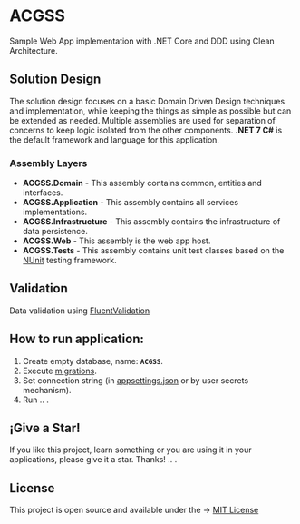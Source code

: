 # ACGSS
Sample Web App implementation with .NET Core and DDD using Clean Architecture.

## Solution Design
The solution design focuses on a basic Domain Driven Design techniques and implementation, while keeping the things as simple as possible but can be extended as needed. Multiple assemblies are used for separation of concerns to keep logic isolated from the other components. **.NET 7 C#** is the default framework and language for this application.

### Assembly Layers
-   **ACGSS.Domain**  - This assembly contains common, entities and interfaces.
-   **ACGSS.Application**  - This assembly contains all services implementations.
-   **ACGSS.Infrastructure**  - This assembly contains the infrastructure of data persistence.
-   **ACGSS.Web**  - This assembly is the web app host.
-   **ACGSS.Tests**  - This assembly contains unit test classes based on the [NUnit](https://github.com/nunit/nunit) testing framework.

## Validation
Data validation using [FluentValidation](https://github.com/JeremySkinner/FluentValidation)

## How to run application: 

1. Create empty database, name: **`ACGSS`**.
2. Execute [migrations](https://github.com/Jadhielv/ACGSS/tree/main/ACGSS.Infrastructure/Migrations).
2. Set connection string (in [appsettings.json](https://github.com/Jadhielv/ACGSS/blob/main/ACGSS.Web/appsettings.json) or by user secrets mechanism).
3. Run .. .

## ¡Give a Star!

If you like this project, learn something or you are using it in your applications, please give it a star. Thanks! .. .

## License

This project is open source and available under the -> [MIT License](LICENSE)
